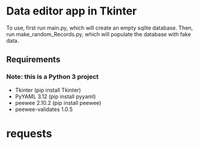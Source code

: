 # Data editor app in Tkinter


To use, first run main.py, which will create an empty sqlite database.  Then, run  make_random_Records.py, which will populate the database with fake data.

## Requirements

### Note: this is a Python 3 project

*  Tkinter (pip install Tkinter)
*  PyYAML 3.12 (pip install pyyaml)
*  peewee 2.10.2 (pip install peewee)
*  peewee-validates 1.0.5

#  requests
